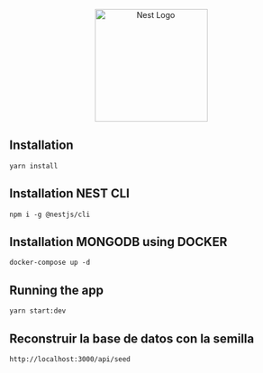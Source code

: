 <p align="center">
  <a href="http://nestjs.com/" target="blank"><img src="https://nestjs.com/img/logo-small.svg" width="200" alt="Nest Logo" /></a>
</p>

## Installation

```
yarn install

```

## Installation NEST CLI

```
npm i -g @nestjs/cli

```

## Installation MONGODB using DOCKER

```
docker-compose up -d

```

## Running the app

```
yarn start:dev
```

## Reconstruir la base de datos con la semilla

```
http://localhost:3000/api/seed
```
